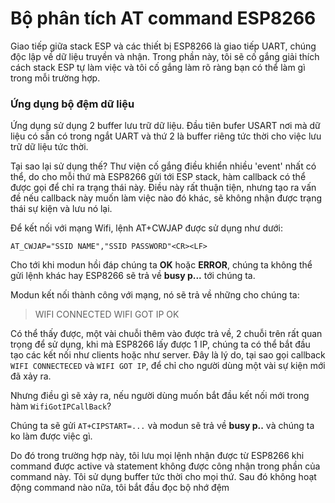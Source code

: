 # Bộ phân tích AT command ESP8266

Giao tiếp giữa stack ESP và các thiết bị ESP8266 là giao tiếp UART, chúng độc lập về dữ liệu truyền và nhận.  Trong phần này, tôi sẽ cố gắng giải thích cách stack ESP tự làm việc và tôi cố gắng làm rõ ràng bạn có thể làm gì trong mỗi trường hợp.

### Ứng dụng bộ đệm dữ liệu

Ứng dụng sử dụng 2 buffer lưu trữ dữ liệu. Đầu tiên bufer USART nơi mà dữ liệu có sẵn có trong ngắt UART và thứ 2 là buffer riêng tức thời cho việc lưu trữ dữ liệu tức thời.

Tại sao lại sử dụng thế? Thư viện cố gắng điều khiển nhiều 'event' nhất có thể, do cho mỗi thứ mà ESP8266 gửi tới ESP stack, hàm callback có thể được gọi để chỉ ra trạng thái này. Điều này rất thuận tiện, nhưng tạo ra vấn đề nếu callback này muốn làm việc nào đó khác, sẽ không nhận được trạng thái sự kiện và lưu nó lại.

Để kết nối với mạng Wifi, lệnh AT+CWJAP được sử dụng như dưới:

`AT_CWJAP="SSID NAME","SSID PASSWORD"<CR><LF>`

Cho tới khi modun hồi đáp chúng ta **OK** hoặc **ERROR**, chúng ta không thể gửi lệnh khác hay ESP8266 sẽ trả về **busy p...** tới chúng ta.

Modun kết nối thành công với mạng, nó sẽ trả về những cho chúng ta:

>WIFI CONNECTED<CR><LF>
>WIFI GOT IP<CR><LF>
>OK<CR><LF>

Có thể thấy được, một vài chuỗi thêm vào được trả về, 2 chuỗi trên rất quan trọng để sử dụng, khi mà ESP8266 lấy được 1 IP, chúng ta có thể bắt đầu tạo các kết nối như clients hoặc như server. Đây là lý do, tại sao gọi callback `WIFI CONNECTECED` và `WIFI GOT IP`, để chỉ cho người dùng một vài sự kiện mới đã xảy ra.

Nhưng điều gì sẽ xảy ra, nếu người dùng muốn bắt đầu kết nối mới trong hàm `WifiGotIPCallBack`?

Chúng ta sẽ gửi `AT+CIPSTART=...` và modun sẽ trả về **busy p..** và chúng ta ko làm được việc gì.

Do đó trong trường hợp này, tôi lưu mọi lệnh nhận được từ ESP8266 khi command được active và statement không được công nhận trong phần của command này. Tôi sử dụng buffer tức thời cho mọi thứ. Sau đó không hoạt động command nào nữa, tôi bắt đầu đọc bộ nhớ đệm 